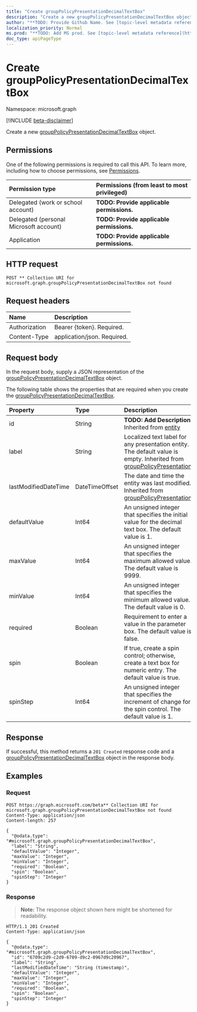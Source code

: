 ```yaml
---
title: "Create groupPolicyPresentationDecimalTextBox"
description: "Create a new groupPolicyPresentationDecimalTextBox object."
author: "**TODO: Provide Github Name. See [topic-level metadata reference](https://msgo.azurewebsites.net/add/document/guidelines/metadata.html#topic-level-metadata)**"
localization_priority: Normal
ms.prod: "**TODO: Add MS prod. See [topic-level metadata reference](https://msgo.azurewebsites.net/add/document/guidelines/metadata.html#topic-level-metadata)**"
doc_type: apiPageType
---
```


# Create groupPolicyPresentationDecimalTextBox
Namespace: microsoft.graph

[!INCLUDE [beta-disclaimer](../../includes/beta-disclaimer.md)]

Create a new [groupPolicyPresentationDecimalTextBox](../resources/grouppolicypresentationdecimaltextbox.md) object.

## Permissions
One of the following permissions is required to call this API. To learn more, including how to choose permissions, see [Permissions](/graph/permissions-reference).

|Permission type|Permissions (from least to most privileged)|
|:---|:---|
|Delegated (work or school account)|**TODO: Provide applicable permissions.**|
|Delegated (personal Microsoft account)|**TODO: Provide applicable permissions.**|
|Application|**TODO: Provide applicable permissions.**|

## HTTP request

<!-- {
  "blockType": "ignored"
}
-->
``` http
POST ** Collection URI for microsoft.graph.groupPolicyPresentationDecimalTextBox not found
```

## Request headers
|Name|Description|
|:---|:---|
|Authorization|Bearer {token}. Required.|
|Content-Type|application/json. Required.|

## Request body
In the request body, supply a JSON representation of the [groupPolicyPresentationDecimalTextBox](../resources/grouppolicypresentationdecimaltextbox.md) object.

The following table shows the properties that are required when you create the [groupPolicyPresentationDecimalTextBox](../resources/grouppolicypresentationdecimaltextbox.md).

|Property|Type|Description|
|:---|:---|:---|
|id|String|**TODO: Add Description** Inherited from [entity](../resources/entity.md)|
|label|String|Localized text label for any presentation entity. The default value is empty. Inherited from [groupPolicyPresentation](../resources/grouppolicypresentation.md)|
|lastModifiedDateTime|DateTimeOffset|The date and time the entity was last modified. Inherited from [groupPolicyPresentation](../resources/grouppolicypresentation.md)|
|defaultValue|Int64|An unsigned integer that specifies the initial value for the decimal text box. The default value is 1.|
|maxValue|Int64|An unsigned integer that specifies the maximum allowed value. The default value is 9999.|
|minValue|Int64|An unsigned integer that specifies the minimum allowed value. The default value is 0.|
|required|Boolean|Requirement to enter a value in the parameter box. The default value is false.|
|spin|Boolean|If true, create a spin control; otherwise, create a text box for numeric entry. The default value is true.|
|spinStep|Int64|An unsigned integer that specifies the increment of change for the spin control. The default value is 1.|



## Response

If successful, this method returns a `201 Created` response code and a [groupPolicyPresentationDecimalTextBox](../resources/grouppolicypresentationdecimaltextbox.md) object in the response body.

## Examples

### Request
<!-- {
  "blockType": "request",
  "name": "create_grouppolicypresentationdecimaltextbox_from_"
}
-->
``` http
POST https://graph.microsoft.com/beta** Collection URI for microsoft.graph.groupPolicyPresentationDecimalTextBox not found
Content-Type: application/json
Content-length: 257

{
  "@odata.type": "#microsoft.graph.groupPolicyPresentationDecimalTextBox",
  "label": "String",
  "defaultValue": "Integer",
  "maxValue": "Integer",
  "minValue": "Integer",
  "required": "Boolean",
  "spin": "Boolean",
  "spinStep": "Integer"
}
```


### Response
>**Note:** The response object shown here might be shortened for readability.
<!-- {
  "blockType": "response",
  "truncated": true,
  "@odata.type": "microsoft.graph.groupPolicyPresentationDecimalTextBox"
}
-->
``` http
HTTP/1.1 201 Created
Content-Type: application/json

{
  "@odata.type": "#microsoft.graph.groupPolicyPresentationDecimalTextBox",
  "id": "6709c2d9-c2d9-6709-d9c2-0967d9c20967",
  "label": "String",
  "lastModifiedDateTime": "String (timestamp)",
  "defaultValue": "Integer",
  "maxValue": "Integer",
  "minValue": "Integer",
  "required": "Boolean",
  "spin": "Boolean",
  "spinStep": "Integer"
}
```

